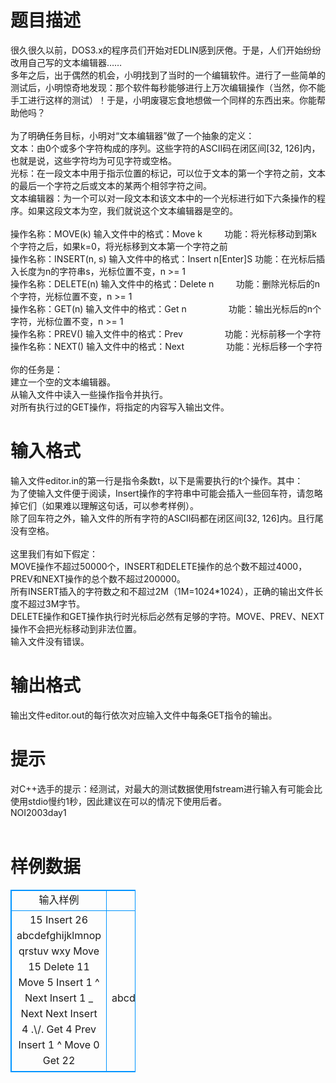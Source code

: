 # 

 
 # 题目描述 
很久很久以前，DOS3.x的程序员们开始对EDLIN感到厌倦。于是，人们开始纷纷改用自己写的文本编辑器……<BR>多年之后，出于偶然的机会，小明找到了当时的一个编辑软件。进行了一些简单的测试后，小明惊奇地发现：那个软件每秒能够进行上万次编辑操作（当然，你不能手工进行这样的测试）！于是，小明废寝忘食地想做一个同样的东西出来。你能帮助他吗？<BR>&nbsp;<BR>为了明确任务目标，小明对“文本编辑器”做了一个抽象的定义：<BR>文本：由0个或多个字符构成的序列。这些字符的ASCII码在闭区间[32,&nbsp;126]内，也就是说，这些字符均为可见字符或空格。<BR>光标：在一段文本中用于指示位置的标记，可以位于文本的第一个字符之前，文本的最后一个字符之后或文本的某两个相邻字符之间。<BR>文本编辑器：为一个可以对一段文本和该文本中的一个光标进行如下六条操作的程序。如果这段文本为空，我们就说这个文本编辑器是空的。<BR><BR>操作名称：MOVE(k)	输入文件中的格式：Move&nbsp;k	&nbsp;&nbsp;&nbsp;&nbsp;&nbsp;&nbsp;&nbsp;&nbsp;功能：将光标移动到第k个字符之后，如果k=0，将光标移到文本第一个字符之前<BR>操作名称：INSERT(n,&nbsp;s)	输入文件中的格式：Insert&nbsp;n[Enter]S	功能：在光标后插入长度为n的字符串s，光标位置不变，n&nbsp;&gt;=&nbsp;1<BR>操作名称：DELETE(n)	输入文件中的格式：Delete&nbsp;n	&nbsp;&nbsp;&nbsp;&nbsp;&nbsp;&nbsp;&nbsp;&nbsp;功能：删除光标后的n个字符，光标位置不变，n&nbsp;&gt;=&nbsp;1<BR>操作名称：GET(n)	输入文件中的格式：Get&nbsp;n	&nbsp;&nbsp;&nbsp;&nbsp;&nbsp;&nbsp;&nbsp;&nbsp;&nbsp;&nbsp;&nbsp;&nbsp;&nbsp;&nbsp;&nbsp;&nbsp;功能：输出光标后的n个字符，光标位置不变，n&nbsp;&gt;=&nbsp;1<BR>操作名称：PREV()	输入文件中的格式：Prev	&nbsp;&nbsp;&nbsp;&nbsp;&nbsp;&nbsp;&nbsp;&nbsp;&nbsp;&nbsp;&nbsp;&nbsp;&nbsp;&nbsp;&nbsp;&nbsp;功能：光标前移一个字符<BR>操作名称：NEXT()	输入文件中的格式：Next	&nbsp;&nbsp;&nbsp;&nbsp;&nbsp;&nbsp;&nbsp;&nbsp;&nbsp;&nbsp;&nbsp;&nbsp;&nbsp;&nbsp;&nbsp;&nbsp;功能：光标后移一个字符<BR><BR>你的任务是：<BR>建立一个空的文本编辑器。<BR>从输入文件中读入一些操作指令并执行。<BR>对所有执行过的GET操作，将指定的内容写入输出文件。<BR> 

 
 # 输入格式 
输入文件editor.in的第一行是指令条数t，以下是需要执行的t个操作。其中：<BR>为了使输入文件便于阅读，Insert操作的字符串中可能会插入一些回车符，请忽略掉它们（如果难以理解这句话，可以参考样例）。<BR>除了回车符之外，输入文件的所有字符的ASCII码都在闭区间[32,&nbsp;126]内。且行尾没有空格。<BR>&nbsp;<BR>这里我们有如下假定：<BR>MOVE操作不超过50000个，INSERT和DELETE操作的总个数不超过4000，PREV和NEXT操作的总个数不超过200000。<BR>所有INSERT插入的字符数之和不超过2M（1M=1024*1024），正确的输出文件长度不超过3M字节。<BR>DELETE操作和GET操作执行时光标后必然有足够的字符。MOVE、PREV、NEXT操作不会把光标移动到非法位置。<BR>输入文件没有错误。<BR> 

 
 # 输出格式 
输出文件editor.out的每行依次对应输入文件中每条GET指令的输出。<BR> 

 
 # 提示 
对C++选手的提示：经测试，对最大的测试数据使用fstream进行输入有可能会比使用stdio慢约1秒，因此建议在可以的情况下使用后者。<BR>NOI2003day1<BR><BR> 
# 样例数据
<style>
        table,table tr th, table tr td { border:1px solid #0094ff; }
        table { width: 200px; min-height: 25px; line-height: 25px; text-align: center; border-collapse: collapse;}   
    </style>
<table>
	<tr>
		<td>输入样例</td>
		<td>输出样例</td>
	</tr>
<tr><td>15
Insert 26
abcdefghijklmnop
qrstuv wxy
Move 15
Delete 11
Move 5
Insert 1
^
Next
Insert 1
_
Next
Next
Insert 4
.\/.
Get 4
Prev
Insert 1
^
Move 0
Get 22
</td><td>.\/.
abcde^_^f.\/.ghijklmno
</td></tr></table>
